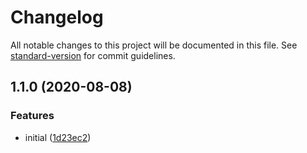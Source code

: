 # Changelog

All notable changes to this project will be documented in this file. See [standard-version](https://github.com/conventional-changelog/standard-version) for commit guidelines.

## 1.1.0 (2020-08-08)


### Features

* initial ([1d23ec2](https://github.com/QuantumlyTangled/eslint-config/commit/1d23ec2ba0fcdf3845a96d4ddd4b47e7e5136a00))
